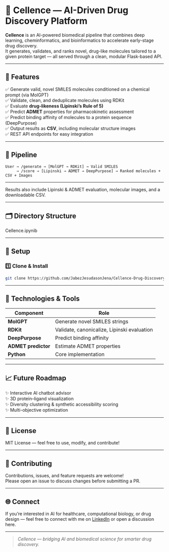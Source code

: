
# 🌟 Cellence — AI-Driven Drug Discovery Platform  

**Cellence** is an AI-powered biomedical pipeline that combines deep learning, cheminformatics, and bioinformatics to accelerate early-stage drug discovery.  
It generates, validates, and ranks novel, drug-like molecules tailored to a given protein target — all served through a clean, modular Flask-based API.  

---

## 🚀 Features  

✅ Generate valid, novel SMILES molecules conditioned on a chemical prompt (via MolGPT)  
✅ Validate, clean, and deduplicate molecules using RDKit  
✅ Evaluate **drug-likeness (Lipinski’s Rule of 5)**  
✅ Predict **ADMET** properties for pharmacokinetic assessment  
✅ Predict binding affinity of molecules to a protein sequence (DeepPurpose)  
✅ Output results as **CSV**, including molecular structure images  
✅ REST API endpoints for easy integration  

---

## 🧬 Pipeline  

```
User → /generate → [MolGPT → RDKit] → Valid SMILES  
     → /score → [Lipinski → ADMET → DeepPurpose] → Ranked molecules + CSV + Images
```

---


Results also include Lipinski & ADMET evaluation, molecular images, and a downloadable CSV.

---

## 🗂 Directory Structure  

Cellence.ipynib

---

## 🔷 Setup  

### 1️⃣ Clone & Install  
```bash
git clone https://github.com/JabezJesudasonJena/Cellence-Drug-Discovery-model.git

```

---

## 🧪 Technologies & Tools  

| Component         | Role |
|-------------------|------|
| **MolGPT**        | Generate novel SMILES strings |
| **RDKit**         | Validate, canonicalize, Lipinski evaluation |
| **DeepPurpose**   | Predict binding affinity |
| **ADMET predictor** | Estimate ADMET properties |
| **Python**        | Core implementation |

---

## 📈 Future Roadmap  

✨ Interactive AI chatbot advisor  
✨ 3D protein–ligand visualization  
✨ Diversity clustering & synthetic accessibility scoring  
✨ Multi-objective optimization  

---

## 📜 License  

MIT License — feel free to use, modify, and contribute!  

---

## 🤝 Contributing  

Contributions, issues, and feature requests are welcome!  
Please open an issue to discuss changes before submitting a PR.  

---

## 🌐 Connect  

If you’re interested in AI for healthcare, computational biology, or drug design — feel free to connect with me on [LinkedIn](https://linkedin.com/in/jabezjena) or open a discussion here.  

---

> *Cellence — bridging AI and biomedical science for smarter drug discovery.*  
